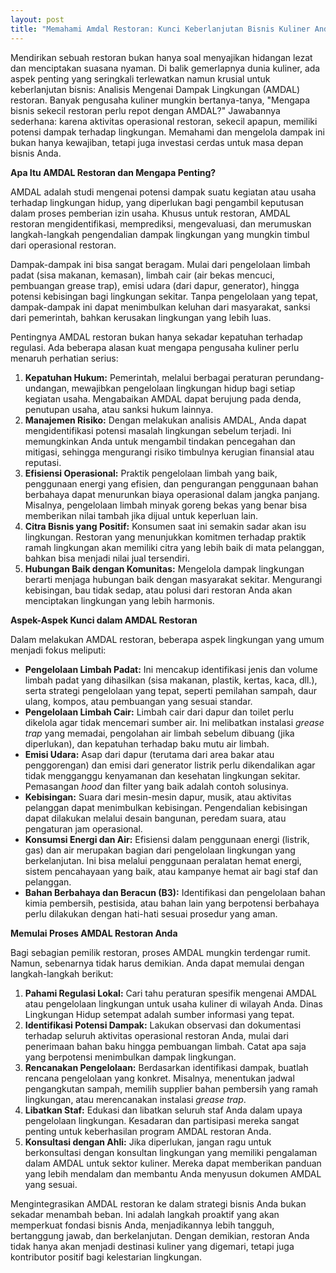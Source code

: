 ```yaml
---
layout: post
title: "Memahami Amdal Restoran: Kunci Keberlanjutan Bisnis Kuliner Anda"
---
```


Mendirikan sebuah restoran bukan hanya soal menyajikan hidangan lezat dan menciptakan suasana nyaman. Di balik gemerlapnya dunia kuliner, ada aspek penting yang seringkali terlewatkan namun krusial untuk keberlanjutan bisnis: Analisis Mengenai Dampak Lingkungan (AMDAL) restoran. Banyak pengusaha kuliner mungkin bertanya-tanya, "Mengapa bisnis sekecil restoran perlu repot dengan AMDAL?" Jawabannya sederhana: karena aktivitas operasional restoran, sekecil apapun, memiliki potensi dampak terhadap lingkungan. Memahami dan mengelola dampak ini bukan hanya kewajiban, tetapi juga investasi cerdas untuk masa depan bisnis Anda.

**Apa Itu AMDAL Restoran dan Mengapa Penting?**

AMDAL adalah studi mengenai potensi dampak suatu kegiatan atau usaha terhadap lingkungan hidup, yang diperlukan bagi pengambil keputusan dalam proses pemberian izin usaha. Khusus untuk restoran, AMDAL restoran mengidentifikasi, memprediksi, mengevaluasi, dan merumuskan langkah-langkah pengendalian dampak lingkungan yang mungkin timbul dari operasional restoran.

Dampak-dampak ini bisa sangat beragam. Mulai dari pengelolaan limbah padat (sisa makanan, kemasan), limbah cair (air bekas mencuci, pembuangan grease trap), emisi udara (dari dapur, generator), hingga potensi kebisingan bagi lingkungan sekitar. Tanpa pengelolaan yang tepat, dampak-dampak ini dapat menimbulkan keluhan dari masyarakat, sanksi dari pemerintah, bahkan kerusakan lingkungan yang lebih luas.

Pentingnya AMDAL restoran bukan hanya sekadar kepatuhan terhadap regulasi. Ada beberapa alasan kuat mengapa pengusaha kuliner perlu menaruh perhatian serius:

1.  **Kepatuhan Hukum:** Pemerintah, melalui berbagai peraturan perundang-undangan, mewajibkan pengelolaan lingkungan hidup bagi setiap kegiatan usaha. Mengabaikan AMDAL dapat berujung pada denda, penutupan usaha, atau sanksi hukum lainnya.
2.  **Manajemen Risiko:** Dengan melakukan analisis AMDAL, Anda dapat mengidentifikasi potensi masalah lingkungan sebelum terjadi. Ini memungkinkan Anda untuk mengambil tindakan pencegahan dan mitigasi, sehingga mengurangi risiko timbulnya kerugian finansial atau reputasi.
3.  **Efisiensi Operasional:** Praktik pengelolaan limbah yang baik, penggunaan energi yang efisien, dan pengurangan penggunaan bahan berbahaya dapat menurunkan biaya operasional dalam jangka panjang. Misalnya, pengelolaan limbah minyak goreng bekas yang benar bisa memberikan nilai tambah jika dijual untuk keperluan lain.
4.  **Citra Bisnis yang Positif:** Konsumen saat ini semakin sadar akan isu lingkungan. Restoran yang menunjukkan komitmen terhadap praktik ramah lingkungan akan memiliki citra yang lebih baik di mata pelanggan, bahkan bisa menjadi nilai jual tersendiri.
5.  **Hubungan Baik dengan Komunitas:** Mengelola dampak lingkungan berarti menjaga hubungan baik dengan masyarakat sekitar. Mengurangi kebisingan, bau tidak sedap, atau polusi dari restoran Anda akan menciptakan lingkungan yang lebih harmonis.

**Aspek-Aspek Kunci dalam AMDAL Restoran**

Dalam melakukan AMDAL restoran, beberapa aspek lingkungan yang umum menjadi fokus meliputi:

*   **Pengelolaan Limbah Padat:** Ini mencakup identifikasi jenis dan volume limbah padat yang dihasilkan (sisa makanan, plastik, kertas, kaca, dll.), serta strategi pengelolaan yang tepat, seperti pemilahan sampah, daur ulang, kompos, atau pembuangan yang sesuai standar.
*   **Pengelolaan Limbah Cair:** Limbah cair dari dapur dan toilet perlu dikelola agar tidak mencemari sumber air. Ini melibatkan instalasi *grease trap* yang memadai, pengolahan air limbah sebelum dibuang (jika diperlukan), dan kepatuhan terhadap baku mutu air limbah.
*   **Emisi Udara:** Asap dari dapur (terutama dari area bakar atau penggorengan) dan emisi dari generator listrik perlu dikendalikan agar tidak mengganggu kenyamanan dan kesehatan lingkungan sekitar. Pemasangan *hood* dan filter yang baik adalah contoh solusinya.
*   **Kebisingan:** Suara dari mesin-mesin dapur, musik, atau aktivitas pelanggan dapat menimbulkan kebisingan. Pengendalian kebisingan dapat dilakukan melalui desain bangunan, peredam suara, atau pengaturan jam operasional.
*   **Konsumsi Energi dan Air:** Efisiensi dalam penggunaan energi (listrik, gas) dan air merupakan bagian dari pengelolaan lingkungan yang berkelanjutan. Ini bisa melalui penggunaan peralatan hemat energi, sistem pencahayaan yang baik, atau kampanye hemat air bagi staf dan pelanggan.
*   **Bahan Berbahaya dan Beracun (B3):** Identifikasi dan pengelolaan bahan kimia pembersih, pestisida, atau bahan lain yang berpotensi berbahaya perlu dilakukan dengan hati-hati sesuai prosedur yang aman.

**Memulai Proses AMDAL Restoran Anda**

Bagi sebagian pemilik restoran, proses AMDAL mungkin terdengar rumit. Namun, sebenarnya tidak harus demikian. Anda dapat memulai dengan langkah-langkah berikut:

1.  **Pahami Regulasi Lokal:** Cari tahu peraturan spesifik mengenai AMDAL atau pengelolaan lingkungan untuk usaha kuliner di wilayah Anda. Dinas Lingkungan Hidup setempat adalah sumber informasi yang tepat.
2.  **Identifikasi Potensi Dampak:** Lakukan observasi dan dokumentasi terhadap seluruh aktivitas operasional restoran Anda, mulai dari penerimaan bahan baku hingga pembuangan limbah. Catat apa saja yang berpotensi menimbulkan dampak lingkungan.
3.  **Rencanakan Pengelolaan:** Berdasarkan identifikasi dampak, buatlah rencana pengelolaan yang konkret. Misalnya, menentukan jadwal pengangkutan sampah, memilih supplier bahan pembersih yang ramah lingkungan, atau merencanakan instalasi *grease trap*.
4.  **Libatkan Staf:** Edukasi dan libatkan seluruh staf Anda dalam upaya pengelolaan lingkungan. Kesadaran dan partisipasi mereka sangat penting untuk keberhasilan program AMDAL restoran Anda.
5.  **Konsultasi dengan Ahli:** Jika diperlukan, jangan ragu untuk berkonsultasi dengan konsultan lingkungan yang memiliki pengalaman dalam AMDAL untuk sektor kuliner. Mereka dapat memberikan panduan yang lebih mendalam dan membantu Anda menyusun dokumen AMDAL yang sesuai.

Mengintegrasikan AMDAL restoran ke dalam strategi bisnis Anda bukan sekadar menambah beban. Ini adalah langkah proaktif yang akan memperkuat fondasi bisnis Anda, menjadikannya lebih tangguh, bertanggung jawab, dan berkelanjutan. Dengan demikian, restoran Anda tidak hanya akan menjadi destinasi kuliner yang digemari, tetapi juga kontributor positif bagi kelestarian lingkungan.
